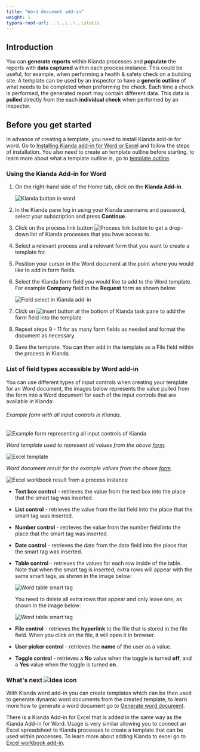 ```yaml
---
title: "Word document add-in"
weight: 1
typora-root-url: ..\..\..\..\static
---
```


## Introduction

You can **generate reports** within Kianda processes and **populate** the reports with **data captured** within each process instance. This could be useful, for example, when performing a health & safety check on a building site. A template can be used by an inspector to have a **generic outline** of what needs to be completed when preforming the check. Each time a check is performed, the generated report may contain different data. This data is **pulled** directly from the each **individual check** when performed by an inspector.

## Before you get started

In advance of creating a template, you need to install Kianda add-in for word. Go to [Installing Kianda add-in for Word or Excel](/docs/platform/document-generation/#installing-kianda-add-in-to-word-or-excel) and follow the steps of installation. You also need to create an template outline before starting, to learn more about what a template outline is, go to [template outline](/docs/platform/document-generation/#heading).

### Using the Kianda Add-in for Word

1. On the right-hand side of the Home tab, click on the **Kianda Add-in**.

   ![Kianda button in word](/images/word-kianda-add-in-button.jpg)

2. In the Kianda pane log in using your Kianda username and password, select your subscription and press **Continue**.

3. Click on the process link button ![Process link button](https://academy.kianda.com/wp-content/uploads/2022/02/process-link-button.gif) to get a drop-down list of Kianda processes that you have access to.

4. Select a relevant process and a relevant form that you want to create a template for.

5. Position your cursor in the Word document at the point where you would like to add in form fields.

6. Select the Kianda form field you would like to add to the Word template. For example **Company** field in the **Request** form as shown below.

   ![Field select in Kianda add-in](/images/word-kianda-field-select.jpg)

7. Click on ![insert button](/images/insert-kianda-add-in.jpg) at the bottom of Kianda task pane to add the form field into the template

8. Repeat steps 9 - 11 for as many form fields as needed and format the document as necessary.

9. Save the template. You can then add in the template as a File field within the process in Kianda.

### List of field types accessible by Word add-in

You can use different types of input controls when creating your template for an Word document, the images below represents the value pulled from the form into a Word document for each of the input controls that are available in Kianda:

###### *Example form with all input controls in Kianda.* 

![Example form representing all input controls of Kianda](/images/excel-add-in-inputs.jpg)

*Word template used to represent all values from the above [form](/docs/platform/document-generation/word-document-add-in/#example-form-with-all-input-controls-in-kianda).*

![Excel template](/images/word-add-in-template.jpg)

*Word document result for the example values from the above [form](/docs/platform/document-generation/word-document-add-in/#example-form-with-all-input-controls-in-kianda).*

![Excel workbook result from a process instance](/images/word-add-in-result.jpg)

- **Text box control** - retrieves the value from the text box into the place that the smart tag was inserted.

- **List control** - retrieves the value from the list field into the place that the smart tag was inserted.

- **Number control** - retrieves the value from the number field into the place that the smart tag was inserted.

- **Date control** - retrieves the date from the date field into the place that the smart tag was inserted.

- **Table control** - retrieves the values for each row inside of the table. Note that when the smart tag is inserted, extra rows will appear with the same smart tags, as shown in the image below:

  ![Word table smart tag](/images/word-add-in-table.jpg)

  You need to delete all extra rows that appear and only leave one, as shown in the image below:

  ![Word table smart tag](/images/word-add-in-table2.jpg)

- **File control** - retrieves the **hyperlink** to the file that is stored in the file field. When you click on the file, it will open it in browser.

- **User picker control** - retrieves the **name** of the user as a value.

- **Toggle control** - retrieves a **No** value when the toggle is turned **off**, and a **Yes** value when the toggle is turned **on**.

### What's next ![Idea icon](/images/18.png) 

With Kianda word add-in you can create templates which can be then used to generate dynamic word documents from the created template, to learn more how to generate a word document go to [Generate word document](/docs/platform/rules/files/generate-word-document/).

There is a Kianda Add-in for Excel that is added in the same way as the Kianda Add-in for Word. Usage is very similar allowing you to connect an Excel spreadsheet to Kianda processes to create a template that can be used within processes. To learn more about adding Kianda to excel go to [Excel workbook add-in](/docs/platform/document-generation/excel-workbook-add-in/).


